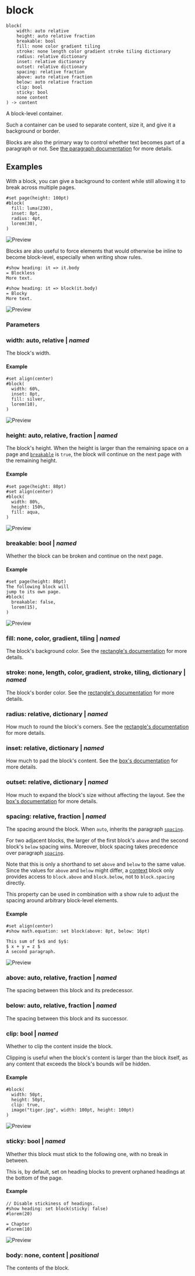 
# block

```
block(
    width: auto relative
    height: auto relative fraction
    breakable: bool
    fill: none color gradient tiling
    stroke: none length color gradient stroke tiling dictionary
    radius: relative dictionary
    inset: relative dictionary
    outset: relative dictionary
    spacing: relative fraction
    above: auto relative fraction
    below: auto relative fraction
    clip: bool
    sticky: bool
    none content
) -> content
```
A block-level container.

Such a container can be used to separate content, size it, and give it a
background or border.

Blocks are also the primary way to control whether text becomes part of
a paragraph or not. See [the paragraph
documentation](/reference/model/par/#what-becomes-a-paragraph) for more
details.

## Examples

With a block, you can give a background to content while still allowing
it to break across multiple pages.

<div class="previewed-code">

    #set page(height: 100pt)
    #block(
      fill: luma(230),
      inset: 8pt,
      radius: 4pt,
      lorem(30),
    )

<div class="preview">

![Preview](/assets/d35b757571be311e1c4ebaa94cc073.png)

</div>

</div>

Blocks are also useful to force elements that would otherwise be inline
to become block-level, especially when writing show rules.

<div class="previewed-code">

    #show heading: it => it.body
    = Blockless
    More text.

    #show heading: it => block(it.body)
    = Blocky
    More text.

<div class="preview">

![Preview](/assets/a31ac3f6f1c0a9c6fef602c490517f3d.png)

</div>

</div>


### Parameters


### width: auto, relative | _named_

The block's width.


#### Example

<div class="previewed-code">

    #set align(center)
    #block(
      width: 60%,
      inset: 8pt,
      fill: silver,
      lorem(10),
    )

<div class="preview">

![Preview](/assets/ae64d29594fe17355970f40654b3888b.png)

</div>

</div>


### height: auto, relative, fraction | _named_

The block's height. When the height is larger than the remaining space
on a page and
[`breakable`](/reference/layout/block/#parameters-breakable) is
<span class="typ-key">`true`</span>, the block will continue on the next
page with the remaining height.


#### Example

<div class="previewed-code">

    #set page(height: 80pt)
    #set align(center)
    #block(
      width: 80%,
      height: 150%,
      fill: aqua,
    )

<div class="preview">

![Preview](/assets/95ecf1fed181223374cbbda47ab8fbc9.png)

</div>

</div>


### breakable: bool | _named_

Whether the block can be broken and continue on the next page.


#### Example

<div class="previewed-code">

    #set page(height: 80pt)
    The following block will
    jump to its own page.
    #block(
      breakable: false,
      lorem(15),
    )

<div class="preview">

![Preview](/assets/2381cccce0230146d6f912b46bf6151c.png)

</div>

</div>


### fill: none, color, gradient, tiling | _named_

The block's background color. See the [rectangle's
documentation](/reference/visualize/rect/#parameters-fill) for more
details.


### stroke: none, length, color, gradient, stroke, tiling, dictionary | _named_

The block's border color. See the [rectangle's
documentation](/reference/visualize/rect/#parameters-stroke) for more
details.


### radius: relative, dictionary | _named_

How much to round the block's corners. See the [rectangle's
documentation](/reference/visualize/rect/#parameters-radius) for more
details.


### inset: relative, dictionary | _named_

How much to pad the block's content. See the [box's
documentation](/reference/layout/box/#parameters-inset) for more
details.


### outset: relative, dictionary | _named_

How much to expand the block's size without affecting the layout. See
the [box's documentation](/reference/layout/box/#parameters-outset) for
more details.


### spacing: relative, fraction | _named_

The spacing around the block. When <span class="typ-key">`auto`</span>,
inherits the paragraph
[`spacing`](/reference/model/par/#parameters-spacing).

For two adjacent blocks, the larger of the first block's `above` and the
second block's `below` spacing wins. Moreover, block spacing takes
precedence over paragraph
[`spacing`](/reference/model/par/#parameters-spacing).

Note that this is only a shorthand to set `above` and `below` to the
same value. Since the values for `above` and `below` might differ, a
[context](/reference/context/ "context") block only provides access to
`block`<span class="typ-punct">`.`</span>`above` and
`block`<span class="typ-punct">`.`</span>`below`, not to
`block`<span class="typ-punct">`.`</span>`spacing` directly.

This property can be used in combination with a show rule to adjust the
spacing around arbitrary block-level elements.


#### Example

<div class="previewed-code">

    #set align(center)
    #show math.equation: set block(above: 8pt, below: 16pt)

    This sum of $x$ and $y$:
    $ x + y = z $
    A second paragraph.

<div class="preview">

![Preview](/assets/f99d00eb0b5ee536c467a984c133ef9e.png)

</div>

</div>


### above: auto, relative, fraction | _named_

The spacing between this block and its predecessor.


### below: auto, relative, fraction | _named_

The spacing between this block and its successor.


### clip: bool | _named_

Whether to clip the content inside the block.

Clipping is useful when the block's content is larger than the block
itself, as any content that exceeds the block's bounds will be hidden.


#### Example

<div class="previewed-code">

    #block(
      width: 50pt,
      height: 50pt,
      clip: true,
      image("tiger.jpg", width: 100pt, height: 100pt)
    )

<div class="preview">

![Preview](/assets/555e171d6e5e2c7fe5b28e8cc072baa5.png)

</div>

</div>


### sticky: bool | _named_

Whether this block must stick to the following one, with no break in
between.

This is, by default, set on heading blocks to prevent orphaned headings
at the bottom of the page.


#### Example

<div class="previewed-code">

    // Disable stickiness of headings.
    #show heading: set block(sticky: false)
    #lorem(20)

    = Chapter
    #lorem(10)

<div class="preview">

![Preview](/assets/f6b4eb2256c858de9f455dbe80ea228d.png)

</div>

</div>


### body: none, content | _positional_

The contents of the block.

